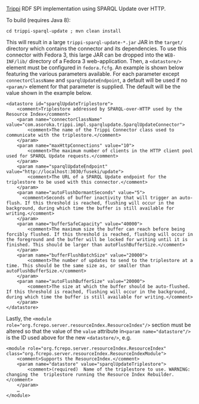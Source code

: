 [Trippi](http://trippi.sourceforge.net) RDF SPI implementation using SPARQL Update over HTTP.

To build (requires Java 8):

    cd trippi-sparql-update ; mvn clean install

This will result in a large `trippi-sparql-update-*.jar` JAR in the `target/` directory which contains the connector and its dependencies. To use this connector with Fedora 3, this large JAR can be dropped into the `WEB-INF/lib/` directory of a Fedora 3 web-application. Then, a `<datastore/>` element must be configured in `fedora.fcfg`. An example is shown below featuring the various parameters available. For each parameter except `connectorClassName` and `sparqlUpdateEndpoint`, a default will be used if no `<param/>` element for that parameter is supplied. The default will be the value shown in the example below.

    <datastore id="sparqlUpdateTriplestore">
        <comment>Triplestore addressed by SPARQL-over-HTTP used by the Resource Index</comment>
        <param name="connectorClassName" value="com.asoroka.trippi.impl.sparqlupdate.SparqlUpdateConnector">
            <comment>The name of the Trippi Connector class used to communicate with the triplestore.</comment>
        </param>
        <param name="maxHttpConnections" value="10">
            <comment>The maximum number of clients in the HTTP client pool used for SPARQL Update requests.</comment>
        </param>
        <param name="sparqlUpdateEndpoint" value="http://localhost:3030/fuseki/update">
            <comment>The URL of a SPARQL Update endpoint for the triplestore to be used with this connector.</comment>
        </param>
        <param name="autoFlushDormantSeconds" value="5">
          <comment>Seconds of buffer inactivity that will trigger an auto-flush. If this threshold is reached, flushing will occur in the background, during which time the buffer is still available for writing.</comment>
        </param>
        <param name="bufferSafeCapacity" value="40000">
            <comment>The maximum size the buffer can reach before being forcibly flushed. If this threshold is reached, flushing will occur in the foreground and the buffer will be locked for writing until it is finished. This should be larger than autoFlushBufferSize.</comment>
        </param>
        <param name="bufferFlushBatchSize" value="20000">
            <comment>The number of updates to send to the triplestore at a time. This should be the same size as, or smaller than autoFlushBufferSize.</comment>
        </param>
        <param name="autoFlushBufferSize" value="20000">
            <comment>The size at which the buffer should be auto-flushed. If this threshold is reached, flushing will occur in the background, during which time the buffer is still available for writing.</comment>
        </param>
    </datastore>

Lastly, the `<module role="org.fcrepo.server.resourceIndex.ResourceIndex"/>` section must be altered so that the value of the `value` attribute in`<param name="datastore"/>` is the ID used above for the new `<datastore/>`, e.g.

    <module role="org.fcrepo.server.resourceIndex.ResourceIndex" class="org.fcrepo.server.resourceIndex.ResourceIndexModule">
        <comment>Supports the ResourceIndex.</comment>
        <param name="datastore" value="sparqlUpdateTriplestore">
            <comment>(required)  Name of the triplestore to use. WARNING: changing the  triplestore running the Resource Index Rebuilder.</comment>
        </param>
        …
    </module>
